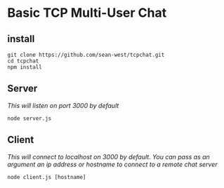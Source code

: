# Basic TCP Multi-User Chat

## install
```
git clone https://github.com/sean-west/tcpchat.git
cd tcpchat
npm install
```

## Server
*This will listen on port 3000 by default*

```
node server.js
```

## Client
*This will connect to localhost on 3000 by default. You can pass as an argument an ip address or hostname to connect to a remote chat server*

```
node client.js [hostname]
```
